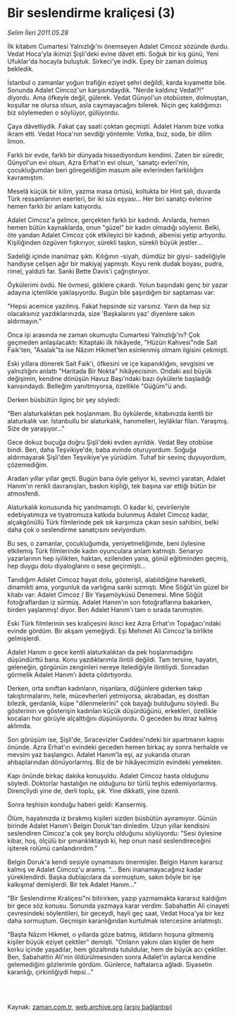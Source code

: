 # Bir seslendirme kraliçesi (3)

*Selim İleri 2011.05.28*

<td class="columnist-detail">
<p>İlk kitabım Cumartesi Yalnızlığı'nı önemseyen Adalet Cimcoz sözünde durdu. Vedat Hoca'yla ikimizi Şişli'deki evine dâvet etti. Soğuk bir kış günü, Yeni Ufuklar'da hocayla buluştuk. Sirkeci'ye in­dik. Epey bir zaman dolmuş bekledik.</p>
<p>
<div id="haberMetinDiv">
<p>İstanbul o zamanlar yoğun trafiğin eziyet şehri değildi, kar­da kıyamette bile. Sonunda Adalet Cimcoz'un karşısındaydık. "Nerde kaldınız Vedat?!" diyordu. Ama öfkeyle değil, gülerek. Vedat Günyol'un otobüsten, dolmuştan, koşullar ne olursa olsun, asla cay­mayacağını bilerek. Niçin geç kaldığımızı biz söylemeden o söylü­yor, gülüyordu.
<p>Çaya dâvetliydik. Fakat çay saati çoktan geçmişti. Adalet Ha­nım bize votka ikram etti. Vedat Hoca'nın sevdiği yöntemle: Votka, buz, soda, bir dilim limon.
<p>Farklı bir evde, farklı bir dünyada hissediyordum kendimi. Za­ten bir süredir, Günyol'un evi olsun, Azra Erhat'ın evi olsun, 'sa­natçı evleri'nin, çocukluğumdan beri göregeldiğim masum aile evle­rinden farklılığını kavramıştım.
<p>Meselâ küçük bir kilim, yazma masa örtüsü, koltukta bir Hint şalı, duvarda Türk ressamlarının eserleri, bir iki süs eşyası... Her biri sanatçı evlerine hemen farklı bir anlam katıyordu.
<p>Adalet Cimcoz'a gelince, gerçekten farklı bir kadındı. Anılar­da, hemen hemen bütün kaynaklarda, onun "güzel" bir kadın olmadığı söylenir. Belki, öte yandan Adalet Cimcoz çok etkileyici bir kadın­dı, albenisi yetip artıyordu. Kişiliğinden özgüven fışkırıyor, sü­rekli taşkın, sürekli büyük jestler...
<p>Sadeliği içinde inanılmaz şıktı. Kılığının -siyah, dümdüz bir giysi- sadeliğiyle handiyse çelişen ağır bir makiyaj yapmıştı. Koyu renk dudak boyası, pudra, rimel, yaldızlı far. Sanki Bette Davis'i çağrıştırıyor.
<p> Öykülerimi övdü. Ne övmesi, göklere çıkardı. Yolun başındaki genç bir yazar adayına içtenlikle yaklaşıyordu. Bugün bile şaşırdı­ğım bir saptaması var:
<p>"Hepsi acemice yazılmış. Fakat hepsinde siz varsınız. Yarın da hep siz olacaksınız yazdıklarınızda, size 'Başkalarını yaz' di­yenlere sakın aldırmayın."
<p>Onca işi arasında ne zaman okumuştu Cumartesi Yalnızlığı'nı? Çok geçmeden anlaşılacaktı: Kitaptaki ilk hikâyede, "Hüzün Kahvesi"nde Sait Faik'ten, "Asalak"ta ise Nâzım Hikmet'ten esinlenmiş olmam ilgisini çekmişti.
<p>Eski yıllara dönerek Sait Faik'i, öfkesini ve içe kapanıklığı­nı, sevgisini ve yalnızlığını anlattı "Haritada Bir Nokta" hikâye­cisinin. Ondaki asıl büyük değişimin, kendine dönüşün Havuz Başı'ndaki bazı öykülerle başladığı kanısındaydı. Belleğim yanıltmıyorsa, özellikle "Güğüm"ü andı.
<p>Derken büsbütün ilginç bir şey söyledi:
<p>"Ben alaturkalıktan pek hoşlanmam. Bu öykülerde, kitabınızda kentli bir alaturkalık var. İstanbullu bir alaturkalık, hanımelleri, leylâklar filan. Yaraşmış. Size de yaraşıyor..."
<p>Gece dokuz buçuğa doğru Şişli'deki evden ayrıldık. Vedat Bey otobüse bindi. Ben, daha Teşvikiye'de, baba evinde oturuyordum. So­ğuğa aldırmayarak Şişli'den Teşvikiye'ye yürüdüm. Tuhaf bir sevinç duyuyordum, çözemediğim.
<p>Aradan yıllar yıllar geçti. Bugün bana öyle geliyor ki, sevin­ci yaratan, Adalet Hanım'ın renkli davranışları, baskın kişiliği, tek başına var ettiği bütün bir atmosferdi.
<p>Alaturkalık konusunda hiç yanılmamıştı. O kadar ki, çevirileriyle edebiyatımıza ve tiyatromuza katkıda bulunmuş Adalet Cimcoz kadar, alçakgönüllü Türk filmlerinde pek sık karşımıza çıkan sesin sahibini, belki daha çok o seslendirme sanatçısını seviyordum.
<p>Bu ses, o zamanlar, çocukluğumda, yeniyetmeliğimde, beni öyle­sine etkilemiş Türk filmlerinde kadın oyunculara anlam katmıştı. Se­naryo yazarlarının hep iyilikten, haktan, ezilenden yana, gönül eğitiminden geçmiş, hep duygu dolu diyaloglarını o sese geçirmişti...
<p>Tanıdığım Adalet Cimcoz hayat dolu, gösterişli, alabildiğine hareketli, dinamikti ama, yorgunluk da varlığına sanki sızmıştı. Mi­ne Söğüt'ün güzel bir kitabı var: Adalet Cimcoz / Bir Yaşamöyküsü Denemesi. Mine Söğüt fotoğraflardan iz sürmüş. Adalet Hanım'ın son fotoğraflarına bakarken, birden yaşlanmış! diyor. Ben Adalet Hanım'ı tam o sırada tanımıştım.
<p>Eski Türk filmlerinin ses kraliçesini ikinci kez Azra Erhat'ın Topağacı'ndaki evinde gördüm. Bir akşam yemeğiydi. Eşi Mehmet Ali Cimcoz'la birlikte gelmişlerdi.
<p>Adalet Hanım o gece kentli alaturkalıktan da pek hoşlanmadığı­nı düşündürttü bana. Konu yazdıklarımla ilintili değildi. Tam ter­sine, hayatın, geleneğin, görgünün zenginleri nereye itelediğiyle ilintiliydi. Sonradan görmelik Adalet Hanım'ı âdeta çıldırtıyordu.
<p>Derken, orta sınıftan kadınların, nişanlara, düğünlere giderken takıp takıştırmalarını, hele, mücevherleri yetmiyorsa, akrabadan, eş dosttan bilezik, gerdanlık, küpe "dilenmelerini" çok bayağı bul­duğunu söyledi. Bu gösterinin ve gösterişin kadınları küçük düşür­düğünü, erkekleri, özellikle kocaları hor görüyle alçalttığını dü­şünüyordu. O geceden bu itiraz kalmış aklımda.
<p>Son görüşüm ise, Şişli'de, Sıracevizler Caddesi'ndeki bir apartmanın kapısı önünde. Azra Erhat'ın evindeki geceden hemen bir­kaç ay sonra herhalde ve mevsim yaz başlangıcı. Adalet Hanım'la eşi, az yukarıda oturan ahbaplarından dönüyorlarmış. Biz de bir hikâyecimizin evindeki yemekten.
<p>Kapı önünde birkaç dakika konuşuldu. Adalet Cimcoz hasta olduğunu söyledi. Doktorlar hastalığın ne olduğunu bir türlü teşhis edemiyorlarmış. Dirençliydi yine de, derli toplu, şık. Yine dikkat­li, yine özenli.
<p>Sonra teşhisin konduğu haberi geldi: Kansermiş.
<p>Ölüm, hayatınızda iz bırakmış kişileri sizden büsbütün ayıra­mıyor. Günün birinde Adalet Hanım'ı Belgin Doruk'tan dinledim. Uzun yıllar kendisini seslendiren Cimcoz'a çok şey borçlu olduğunu söylüyordu: "Sesi öylesine kibar, hoş, ölçülü bir şımarıklıktaydı ki, hep onun nasıl seslendireceğini işiterek rolümü canlandırırdım."
<p>Belgin Doruk'a kendi sesiyle oynamasını önermişler. Belgin Hanım kararsız kalmış ve Adalet Cimcoz'u aramış. "... Beni inanama­yacağınız kadar yüreklendirdi. Başka dublajcılara da sormuştum, sakın böyle bir işe kalkışma! demişlerdi. Bir tek Adalet Hanım..."
<p>"Bir Seslendirme Kraliçesi"ni bitirirken, yazıp yazmamakta ka­rarsız kaldığım bir gece söz konusu. Sonunda yazmaya karar verdim: Sabahattin Ali cinayeti çevresindeki söylentileri, bir gecey­di, hayli geç saat, Vedat Hoca'ya bir kez daha sormuştum. Geçmişin karanlığından kurtulmak istercesine anlatmıştı.
<p>"Başta Nâzım Hikmet, o yıllarda göze batmış, iktidarın hoşuna gitmemiş kişiler büyük eziyet çektiler" demişti. "Onların yakını olan kişiler de hem korku içinde yaşadılar, hem gözaltında tutul­dular, hem de büyük acı çektiler. Ben, Sabahattin Ali'nin öldürül­mesinden sonra Adalet'in aylarca kendine gelemediğini gözlerimle gördüm. Günlerce, haftalarca ağladı. Siyasetin karanlığı, çirkin­liğiydi hepsi..." </p></p></p></p></p></p></p></p></p></p></p></p></p></p></p></p></p></p></p></p></p></p></p></p></p></p></p></div>
</p>


<p><br>
		 </br></p></td>

Kaynak: [zaman.com.tr](http://zaman.com.tr/yazar.do?yazino=1139501), [web.archive.org (arşiv bağlantısı)](http://web.archive.org/web/20110602051702/http://www.zaman.com.tr:80/yazar.do?yazino=1139501)
